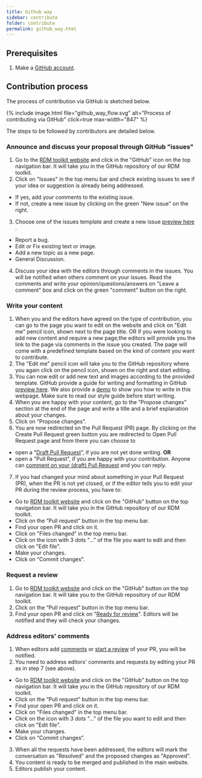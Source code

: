 ```yaml
---
title: Github way
sidebar: contribute
folder: contribute
permalink: github_way.html
---
```



## Prerequisites
1. Make a [GitHub account](https://github.com/join).

## Contribution process
The process of contribution via GitHub is sketched below. 

{% include image.html file="github_way_flow.svg" alt="Process of contributing via GitHub" click=true max-width="847"  %}

The steps to be followed by contributors are detailed below.

### Announce and discuss your proposal through GitHub "issues"
1. Go to the [RDM toolkit website](https://elixir-europe.github.io/rdm-toolkit/) and click in the "GitHub" icon on the top navigation bar. It will take you in the GitHub repository of our RDM toolkit.
2. Click on "Issues" in the top menu bar and check existing issues to see if your idea or suggestion is already being addressed.
  * If yes, add your comments to the existing issue.
  * If not, create a new issue by clicking on the green "New issue" on the right.
3. Choose one of the issues template and create a new issue [ preview here ](https://docs.github.com/en/github/managing-your-work-on-github/creating-an-issue).
  * Report a bug.
  * Edit or Fix existing text or image.
  * Add a new topic as a new page.
  * General Discussion.
4. Discuss your idea with the editors through comments in the issues. You will be notified when others comment on your issues. Read the comments and write your opinion/questions/answers on "Leave a comment" box and click on the green "comment" button on the right.

### Write your content
1. When you and the editors have agreed on the type of contribution, you can go to the page you want to edit on the website and click on "Edit me" pencil icon, shown next to the page title. OR if you were looking to add new content and require a new page,the editors will provide you the link to the page via comments in the issue you created. The page will come with a predefined template based on the kind of content you want to contribute. 
2. The "Edit me" pencil icon will take you to the GitHub repository where you again click on the pencil icon, shown on the right and start editing. 
3. You can now edit or add new text and images according to the provided template. GitHub provide a guide for writing and formatting in GitHub [preview here](https://docs.github.com/en/github/writing-on-github/getting-started-with-writing-and-formatting-on-github). We also provide a [demo](https://elixir-europe.github.io/rdm-toolkit/demo_page.html) to show you how to write in this webpage. Make sure to read our style guide before start writing.
4. When you are happy with your content, go to the “Propose changes” section at the end of the page and write a title and a brief explanation about your changes.
5. Click on “Propose changes”. 
6. You are now redirected on the Pull Request (PR) page. By clicking on the Create Pull Request green button you are redirected to Open Pull Request page and from there you can choose to
  * open a "[Draft Pull Request](https://docs.github.com/en/github/collaborating-with-issues-and-pull-requests/about-pull-requests#draft-pull-requests)”, if you are not yet done writing.
              **OR**
  * open a "Pull Request", if you are happy with your contribution.
Anyone can [comment on your (draft) Pull Request](https://docs.github.com/en/github/collaborating-with-issues-and-pull-requests/commenting-on-a-pull-request) and you can reply.
7. If you had changed your mind about something in your Pull Request (PR), when the PR is not yet closed, or if the editor tells you to edit your PR during the review process, you have to:
  * Go to [RDM toolkit website](https://elixir-europe.github.io/rdm-toolkit/) and click on the "GitHub" button on the top navigation bar. It will take you in the GitHub repository of our RDM toolkit.
  * Click on the “Pull request” button in the top menu bar.
  * Find your open PR and click on it.
  * Click on "Files changed" in the top menu bar.
  * Click on the icon with 3 dots "..." of the file you  want to edit and then click on "Edit file".
  * Make your changes.
  * Click on “Commit changes”.
  
### Request a review
1. Go to [RDM toolkit website](https://elixir-europe.github.io/rdm-toolkit/) and click on the "GitHub" button on the top navigation bar. It will take you to the GitHub repository of our RDM toolkit.
2. Click on the “Pull request” button in the top menu bar.
3. Find your open PR and click on "[Ready for review](https://docs.github.com/en/github/collaborating-with-issues-and-pull-requests/changing-the-stage-of-a-pull-request#marking-a-pull-request-as-ready-for-review)". Editors will be notified and they will check your changes.

### Address editors' comments
1. When editors add [comments](https://docs.github.com/en/github/collaborating-with-issues-and-pull-requests/commenting-on-a-pull-request) or [start a review](https://docs.github.com/en/github/collaborating-with-issues-and-pull-requests/reviewing-proposed-changes-in-a-pull-request) of your PR, you will be notified.
2. You need to address editors' comments and requests by editing your PR as in step 7 (see above).
  * Go to [RDM toolkit website](https://elixir-europe.github.io/rdm-toolkit/) and click on the "GitHub" button on the top navigation bar. It will take you in the GitHub repository of our RDM toolkit.
  * Click on the “Pull request” button in the top menu bar.
  * Find your open PR and click on it.
  * Click on "Files changed" in the top menu bar.
  * Click on the icon with 3 dots "..." of the file you  want to edit and then click on "Edit file".
  * Make your changes.
  * Click on “Commit changes”.
3. When all the requests have been addressed, the editors will mark the conversation as "Resolved" and the proposed changes as "Approved".
4. You content is ready to be merged and published in the main website.
5. Editors publish your content.
